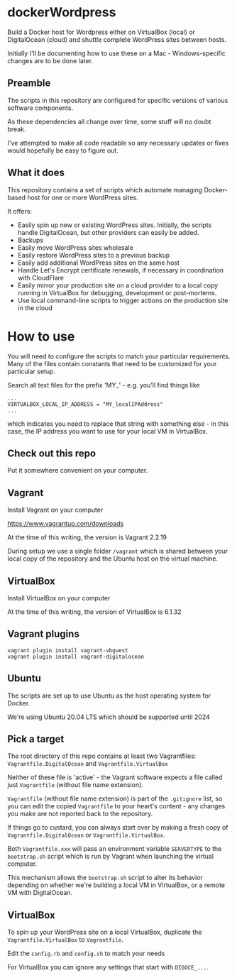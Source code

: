 # dockerWordpress

Build a Docker host for Wordpress either on VirtualBox (local) or DigitalOcean (cloud) and shuttle complete WordPress sites between hosts.

Initially I'll be documenting how to use these on a Mac - Windows-specific changes are to be done later.

## Preamble

The scripts in this repository are configured for specific versions of various software components. 

As these dependencies all change over time, some stuff will no doubt break.

I've attempted to make all code readable so any necessary updates or fixes would hopefully be easy to figure out.

## What it does

This repository contains a set of scripts which automate managing Docker-based host for one or more WordPress sites. 

It offers:

- Easily spin up new or existing WordPress sites. Initially, the scripts handle DigitalOcean, but other providers can easily be added.
- Backups
- Easily move WordPress sites wholesale 
- Easily restore WordPress sites to a previous backup
- Easily add additional WordPress sites on the same host
- Handle Let's Encrypt certificate renewals, if necessary in coordination with CloudFlare
- Easily mirror your production site on a cloud provider to a local copy running in VirtualBox for debugging, development or post-mortems.
- Use local command-line scripts to trigger actions on the production site in the cloud

# How to use

You will need to configure the scripts to match your particular requirements. Many of the files contain constants that need to 
be customized for your particular setup.

Search all text files for the prefix 'MY_' - e.g. you'll find things like
```
...
VIRTUALBOX_LOCAL_IP_ADDRESS = "MY_localIPAddress"
...
```

which indicates you need to replace that string with something else - in this case, the IP address you want to use for your local VM in VirtualBox.

## Check out this repo

Put it somewhere convenient on your computer.

## Vagrant

Install Vagrant on your computer

https://www.vagrantup.com/downloads

At the time of this writing, the version is Vagrant 2.2.19

During setup we use a single folder `/vagrant` which is shared between your local copy of the repository and the Ubuntu host on the virtual machine.

## VirtualBox

Install VirtualBox on your computer

At the time of this writing, the version of VirtualBox is 6.1.32

## Vagrant plugins

```
vagrant plugin install vagrant-vbguest
vagrant plugin install vagrant-digitalocean
```

## Ubuntu

The scripts are set up to use Ubuntu as the host operating system for Docker.

We're using Ubuntu 20.04 LTS which should be supported until 2024

## Pick a target

The root directory of this repo contains at least two Vagrantfiles: `Vagrantfile.DigitalOcean` and `Vagrantfile.VirtualBox`

Neither of these file is 'active' - the Vagrant software expects a file called just `Vagrantfile` (without file name extension).

`Vagrantfile` (without file name extension) is part of the `.gitignore` list, so you can edit the copied `Vagrantfile` to your heart's content - any changes you make are not reported back to the repository.

If things go to custard, you can always start over by making a fresh copy of `Vagrantfile.DigitalOcean` or `Vagrantfile.VirtualBox`.

Both `Vagrantfile.xxx` will pass an environment variable `SERVERTYPE` to the `bootstrap.sh` script which is run by Vagrant when launching the virtual computer.

This mechanism allows the `bootstrap.sh` script to alter its behavior depending on whether we're building a local VM in VirtualBox, or a remote VM with DigitalOcean.

## VirtualBox

To spin up your WordPress site on a local VirtualBox, duplicate the `Vagrantfile.VirtualBox` to `Vagrantfile`.

Edit the `config.rb` and `config.sh` to match your needs

For VirtualBox you can ignore any settings that start with `DIGOCE_...`.

